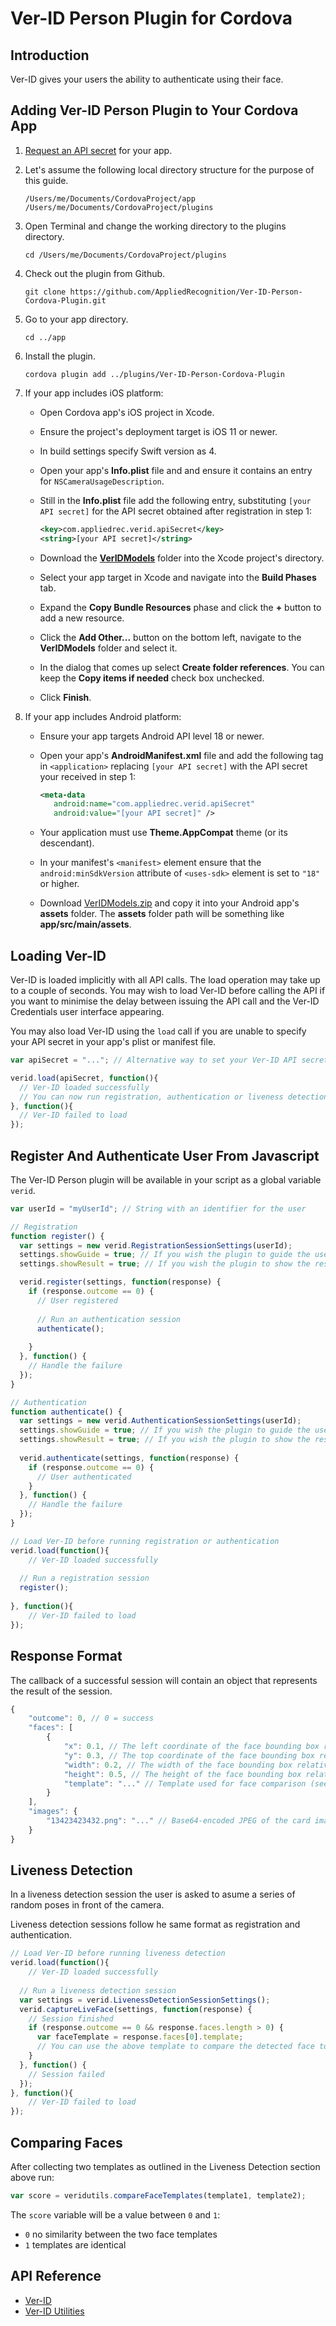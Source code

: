 # Ver-ID Person Plugin for Cordova

## Introduction

Ver-ID gives your users the ability to authenticate using their face.

## Adding Ver-ID Person Plugin to Your Cordova App

1. [Request an API secret](https://dev.ver-id.com/admin/register) for your app.
2. Let's assume the following local directory structure for the purpose of this guide.

	~~~
	/Users/me/Documents/CordovaProject/app
	/Users/me/Documents/CordovaProject/plugins
	~~~
2. Open Terminal and change the working directory to the plugins directory.

	~~~
	cd /Users/me/Documents/CordovaProject/plugins
	~~~
3. Check out the plugin from Github.

	~~~
	git clone https://github.com/AppliedRecognition/Ver-ID-Person-Cordova-Plugin.git
	~~~	
2. Go to your app directory.

	~~~
	cd ../app
	~~~
1. Install the plugin.

	~~~
	cordova plugin add ../plugins/Ver-ID-Person-Cordova-Plugin
	~~~ 
3. If your app includes iOS platform:
	- Open Cordova app's iOS project in Xcode.
	- Ensure the project's deployment target is iOS 11 or newer.
	- In build settings specify Swift version as 4.
	- Open your app's **Info.plist** file and and ensure it contains an entry for `NSCameraUsageDescription`.
	- Still in the **Info.plist** file add the following entry, substituting `[your API secret]` for the API secret obtained after registration in step 1:

		~~~xml
		<key>com.appliedrec.verid.apiSecret</key>
		<string>[your API secret]</string>
		~~~
	- Download the **[VerIDModels](https://github.com/AppliedRecognition/Ver-ID-iOS-Sample/tree/master/VerIDModels)** folder into the Xcode project's directory.
	- Select your app target in Xcode and navigate into the **Build Phases** tab.
	- Expand the **Copy Bundle Resources** phase and click the **+** button to add a new resource.
	- Click the **Add Other...** button on the bottom left, navigate to the **VerIDModels** folder and select it.
	- In the dialog that comes up select **Create folder references**. You can keep the **Copy items if needed** check box unchecked.
	- Click **Finish**.
4. If your app includes Android platform:
	- Ensure your app targets Android API level 18 or newer.
	- Open your app's **AndroidManifest.xml** file and add the following tag in `<application>` replacing `[your API secret]` with the API secret your received in step 1:

		~~~xml
		<meta-data 
		   android:name="com.appliedrec.verid.apiSecret" 
		   android:value="[your API secret]" />
		~~~
	- Your application must use **Theme.AppCompat** theme (or its descendant).
	- In your manifest's `<manifest>` element ensure that the `android:minSdkVersion` attribute of `<uses-sdk>` element is set to `"18"` or higher.
	- Download [VerIDModels.zip](https://github.com/AppliedRecognition/Ver-ID-Android-Sample/blob/master/src/main/assets/VerIDModels.zip) and copy it into your Android app's **assets** folder. The **assets** folder path will be something like **app/src/main/assets**.

## Loading Ver-ID

Ver-ID is loaded implicitly with all API calls. The load operation may take up to a couple of seconds. You may wish to load Ver-ID before calling the API if you want to minimise the delay between issuing the API call and the Ver-ID Credentials user interface appearing.

You may also load Ver-ID using the `load` call if you are unable to specify your API secret in your app's plist or manifest file.

~~~javascript
var apiSecret = "..."; // Alternative way to set your Ver-ID API secret

verid.load(apiSecret, function(){
  // Ver-ID loaded successfully
  // You can now run registration, authentication or liveness detection
}, function(){
  // Ver-ID failed to load
});
~~~
	
## Register And Authenticate User From Javascript

The Ver-ID Person plugin will be available in your script as a global variable `verid`.

~~~javascript
var userId = "myUserId"; // String with an identifier for the user

// Registration
function register() {
  var settings = new verid.RegistrationSessionSettings(userId);
  settings.showGuide = true; // If you wish the plugin to guide the user through the registration process
  settings.showResult = true; // If you wish the plugin to show the result of the session to the user

  verid.register(settings, function(response) {
    if (response.outcome == 0) {
      // User registered
      
      // Run an authentication session
      authenticate();
      
    }
  }, function() {
    // Handle the failure
  });
}

// Authentication
function authenticate() {
  var settings = new verid.AuthenticationSessionSettings(userId);
  settings.showGuide = true; // If you wish the plugin to guide the user through the authentication process
  settings.showResult = true; // If you wish the plugin to show the result of the session to the user
  
  verid.authenticate(settings, function(response) {
    if (response.outcome == 0) {
      // User authenticated
    }
  }, function() {
    // Handle the failure
  });
}

// Load Ver-ID before running registration or authentication
verid.load(function(){
	// Ver-ID loaded successfully
  
  // Run a registration session  
  register();
  
}, function(){
	// Ver-ID failed to load
});
~~~

## Response Format

The callback of a successful session will contain an object that represents the result of the session.

~~~javascript
{
    "outcome": 0, // 0 = success
    "faces": [
        {
            "x": 0.1, // The left coordinate of the face bounding box relative to the image width
            "y": 0.3, // The top coordinate of the face bounding box relative to the image height
            "width": 0.2, // The width of the face bounding box relative to the image width
            "height": 0.5, // The height of the face bounding box relative to the image height
            "template": "..." // Template used for face comparison (see below)
        }
    ],
    "images": {
        "13423423432.png": "..." // Base64-encoded JPEG of the card image
    }
}
~~~

## Liveness Detection

In a liveness detection session the user is asked to asume a series of random poses in front of the camera.

Liveness detection sessions follow he same format as registration and authentication.

~~~javascript
// Load Ver-ID before running liveness detection
verid.load(function(){
	// Ver-ID loaded successfully
  
  // Run a liveness detection session  
  var settings = verid.LivenessDetectionSessionSettings();
  verid.captureLiveFace(settings, function(response) {
    // Session finished
    if (response.outcome == 0 && response.faces.length > 0) {
      var faceTemplate = response.faces[0].template;
      // You can use the above template to compare the detected face to faces from other sessions (see below)
    }
  }, function() {
    // Session failed
  });  
}, function(){
	// Ver-ID failed to load  
});
~~~

## Comparing Faces

After collecting two templates as outlined in the Liveness Detection section above run:

~~~javascript
var score = veridutils.compareFaceTemplates(template1, template2);
~~~

The `score` variable will be a value between `0` and `1`:

 - `0` no similarity between the two face templates 
 - `1` templates are identical

## API Reference

 - [Ver-ID](docs/VERID.md)
 - [Ver-ID Utilities](docs/VERIDUTILS.md)